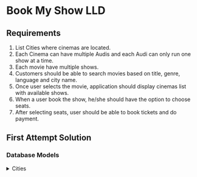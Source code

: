 # Book My Show LLD

## Requirements
1. List Cities where cinemas are located.
2. Each Cinema can have multiple Audis and each Audi can only run one show at a time.
3. Each movie have multiple shows.
4. Customers should be able to search movies based on title, genre, language and city name.
5. Once user selects the movie, application should display cinemas list with available shows.
6. When a user book the show, he/she should have the option to choose seats.
7. After selecting seats, user should be able to book tickets and do payment.

## First Attempt Solution
### Database Models
<details>
  
<summary> Cities </summary>

```
  class Cities {
    private string name;
    Cities(string name) {
      this.name = name;
    }
  }
```

</details>
